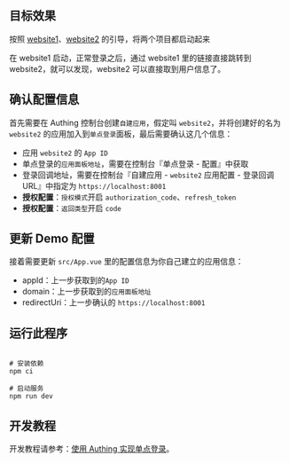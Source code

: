 ## 目标效果

按照 [website1](../website1/README.md)、[website2](./README.md) 的引导，将两个项目都启动起来

在 website1 启动，正常登录之后，通过 website1 里的链接直接跳转到 website2，就可以发现，website2 可以直接取到用户信息了。

## 确认配置信息

首先需要在 Authing 控制台创建`自建应用`，假定叫 `website2`，并将创建好的名为 `website2` 的应用加入到`单点登录`面板，最后需要确认这几个信息：

- 应用 `website2` 的 `App ID`
- 单点登录的`应用面板地址`，需要在控制台『单点登录 - 配置』中获取
- 登录回调地址，需要在控制台『自建应用 - `website2` 应用配置 - 登录回调 URL』中指定为 `https://localhost:8001`
- **授权配置**：`授权模式`开启 `authorization_code`、`refresh_token`
- **授权配置**：`返回类型`开启 `code`

## 更新 Demo 配置

接着需要更新 `src/App.vue` 里的配置信息为你自己建立的应用信息：

- appId：上一步获取到的`App ID`
- domain：上一步获取到的`应用面板地址`
- redirectUri：上一步确认的 `https://localhost:8001`

## 运行此程序

``` shell

# 安装依赖
npm ci

# 启动服务
npm run dev
```

## 开发教程

开发教程请参考：[使用 Authing 实现单点登录](https://docs.authing.cn/v3/reference/sdk/web/quick.html)。
